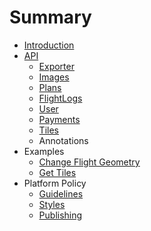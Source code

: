 # Summary

* [Introduction](README.md)
* [API](api-overview.md)
   * [Exporter](exporter.md)
   * [Images](images.md)
   * [Plans](plans.md)
   * [FlightLogs](flightlogs.md)
   * [User](user.md)
   * [Payments](payments.md)
   * [Tiles](tiles.md)
   * Annotations
* Examples
   * [Change Flight Geometry](change_flight_geometry.md)
   * [Get Tiles](get_tiles.md)
* Platform Policy
   * [Guidelines](guidelines.md)
   * [Styles](styles.md)
   * [Publishing](publishing.md)

